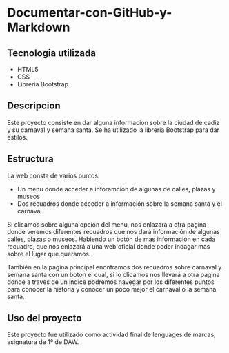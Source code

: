 # Documentar-con-GitHub-y-Markdown

## Tecnologia utilizada

* HTML5
* CSS
* Libreria Bootstrap 

## Descripcion

Este proyecto consiste en dar alguna informacion 
sobre la ciudad de cadiz y su carnaval y semana santa. 
Se ha utilizado la libreria Bootstrap para dar estilos.

## Estructura

La web consta de varios puntos:

* Un menu donde acceder a inforamción de algunas de calles, plazas y museos
* Dos recuadros donde acceder a información sobre la semana santa y el carnaval

Si clicamos sobre alguna opción del menu, nos enlazará a otra pagina
donde veremos diferentes recuadros que nos dará información de algunas
calles, plazas o museos. 
Habiendo un botón de mas información en cada recuadro, que nos enlazará
a una web oficial donde poder indagar mas sobre el lugar que queramos.

También en la pagina principal enontramos dos recuadros sobre carnaval y semana santa
con un boton el cual, si lo clicamos nos llevará a otra pagina donde a traves de un indice
podremos navegar por los diferentes puntos para conocer la historia y conocer un poco mejor el carnaval o la semana santa.

## Uso del proyecto

Este proyecto fue utilizado como actividad final de lenguages de marcas, asignatura de 1º de DAW.



